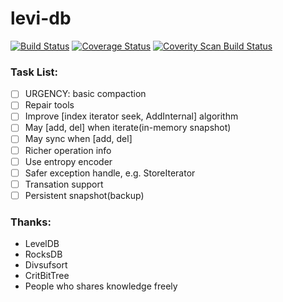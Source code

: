 # levi-db
[![Build Status](https://travis-ci.org/JimChengLin/levi-db.svg?branch=master)](https://travis-ci.org/JimChengLin/levi-db)
[![Coverage Status](https://coveralls.io/repos/github/JimChengLin/levi-db/badge.svg?branch=master)](https://coveralls.io/github/JimChengLin/levi-db?branch=master)
<a href="https://scan.coverity.com/projects/jimchenglin-levi-db">
  <img alt="Coverity Scan Build Status"
       src="https://scan.coverity.com/projects/13175/badge.svg"/>
</a>

### Task List:
- [ ] URGENCY: basic compaction
- [ ] Repair tools
- [ ] Improve \[index iterator seek, AddInternal\] algorithm
- [ ] May \[add, del\] when iterate(in-memory snapshot)
- [ ] May sync when \[add, del\]
- [ ] Richer operation info
- [ ] Use entropy encoder
- [ ] Safer exception handle, e.g. StoreIterator
- [ ] Transation support
- [ ] Persistent snapshot(backup)

### Thanks:
- LevelDB
- RocksDB
- Divsufsort
- CritBitTree
- People who shares knowledge freely